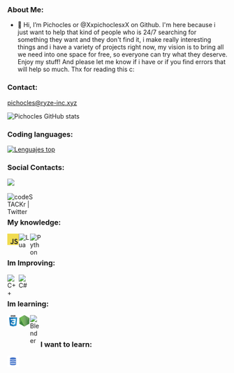 ### About Me:
- 👋 Hi, I’m Pichocles or @XxpichoclesxX on Github.
I'm here because i just want to help that kind of people who is 24/7 searching for something they want and they don't find it, i make really interesting things and i have a variety of projects right now, my vision is to bring all we need into one space for free, so everyone can try what they deserve. Enjoy my stuff!
And please let me know if i have or if you find errors that will help so much.
Thx for reading this c:

### Contact:
pichocles@ryze-inc.xyz

![Pichocles GitHub stats](https://github-readme-stats.vercel.app/api?username=XxpichoclesxX&show_icons=true&theme=radical)

### Coding languages:
[![Lenguajes top](https://github-readme-stats.vercel.app/api/top-langs/?username=XxpichoclesxX&layout=compact)](https://github.com/anuraghazra/github-readme-stats)

### Social Contacts:

</h5>
<a href="https://discord.com/users/834604339188334643">
<img src="https://lanyard-profile-readme.vercel.app/api/834604339188334643?animated=true" height=175px/>
</a>  
  
  
[<img align="left" alt="codeSTACKr | Twitter" width="62px" src="https://upload.wikimedia.org/wikipedia/commons/thumb/4/4f/Twitter-logo.svg/934px-Twitter-logo.svg.png"/>][twitter]

<br>
<br />

### My knowledge:
<img align="left" alt="JavaScript" width="26px" src="https://raw.githubusercontent.com/github/explore/80688e429a7d4ef2fca1e82350fe8e3517d3494d/topics/javascript/javascript.png">
<img align="left" alt="Lua" width="26px" src="https://i.imgur.com/cnsLgB9.png" >
<img align="left" alt="Python" width="26px" src="https://i.imgur.com/nj3JbOj.png" >

<br />
<br />

### Im Improving:
<img align="left" alt="C++" width="26px" src="https://i.imgur.com/1wB5cHQ.png" >
<img align="left" alt="C#" width="26px" src="https://i.imgur.com/1njh8Rb.png" >

<br />
<br />

### Im learning:
<img align="left" alt="CSS3" width="26px" src="https://raw.githubusercontent.com/github/explore/80688e429a7d4ef2fca1e82350fe8e3517d3494d/topics/css/css.png" >
<img align="left" alt="Node.js" width="26px" src="https://raw.githubusercontent.com/github/explore/80688e429a7d4ef2fca1e82350fe8e3517d3494d/topics/nodejs/nodejs.png" >
<img align="left" alt="Blender" width="24px" src="https://i.imgur.com/qqb4lOF.png" >

<br />
<br />

### I want to learn: 
<img align="left" alt="SQL" width="26px" src="https://raw.githubusercontent.com/github/explore/80688e429a7d4ef2fca1e82350fe8e3517d3494d/topics/sql/sql.png" >

<br />

</details>

[twitter]: https://twitter.com/XxpichoclesxxP
